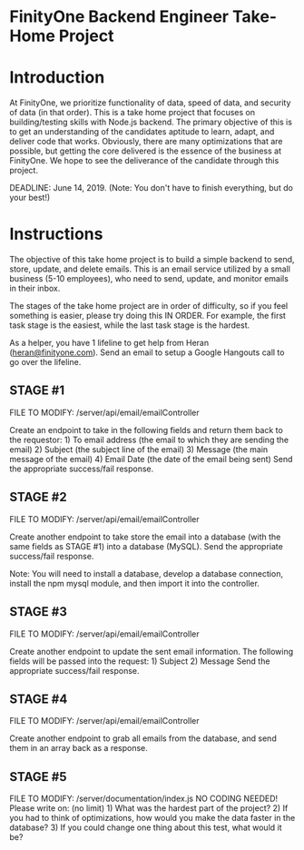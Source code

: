 # FinityOne Backend Engineer Take-Home Project

  # Introduction

  At FinityOne, we prioritize functionality of data, speed of data, and security of data (in that order). This is a take home project that
  focuses on building/testing skills with Node.js backend. The primary objective of this is to get an understanding of the candidates aptitude
  to learn, adapt, and deliver code that works. Obviously, there are many optimizations that are possible, but getting the core delivered is
  the essence of the business at FinityOne. We hope to see the deliverance of the candidate through this project.

  DEADLINE: June 14, 2019. (Note: You don't have to finish everything, but do your best!)

  # Instructions

  The objective of this take home project is to build a simple backend to send, store, update, and delete emails. This is an email service utilized by
  a small business (5-10 employees), who need to send, update, and monitor emails in their inbox.

  The stages of the take home project are in order of difficulty, so if you feel something is easier, please try doing this IN ORDER. For example,
  the first task stage is the easiest, while the last task stage is the hardest.

  As a helper, you have 1 lifeline to get help from Heran (heran@finityone.com). Send an email to setup a Google Hangouts call to go over the lifeline.

## STAGE #1

  FILE TO MODIFY: /server/api/email/emailController

  Create an endpoint to take in the following fields and return them back to the requestor:
    1) To email address (the email to which they are sending the email)
    2) Subject (the subject line of the email)
    3) Message (the main message of the email)
    4) Email Date (the date of the email being sent)
  Send the appropriate success/fail response.


## STAGE #2

  FILE TO MODIFY: /server/api/email/emailController

  Create another endpoint to take store the email into a database (with the same fields as STAGE #1) into a database (MySQL).
  Send the appropriate success/fail response.

  Note: You will need to install a database, develop a database connection, install the npm mysql module, and then import it into the controller.

## STAGE #3

  FILE TO MODIFY: /server/api/email/emailController

  Create another endpoint to update the sent email information. The following fields will be passed into the request:
    1) Subject
    2) Message
  Send the appropriate success/fail response.

## STAGE #4

  FILE TO MODIFY: /server/api/email/emailController

  Create another endpoint to grab all emails from the database, and send them in an array back as a response.


## STAGE #5

  FILE TO MODIFY: /server/documentation/index.js
  NO CODING NEEDED! Please write on: (no limit)
    1) What was the hardest part of the project?
    2) If you had to think of optimizations, how would you make the data faster in the database?
    3) If you could change one thing about this test, what would it be?
